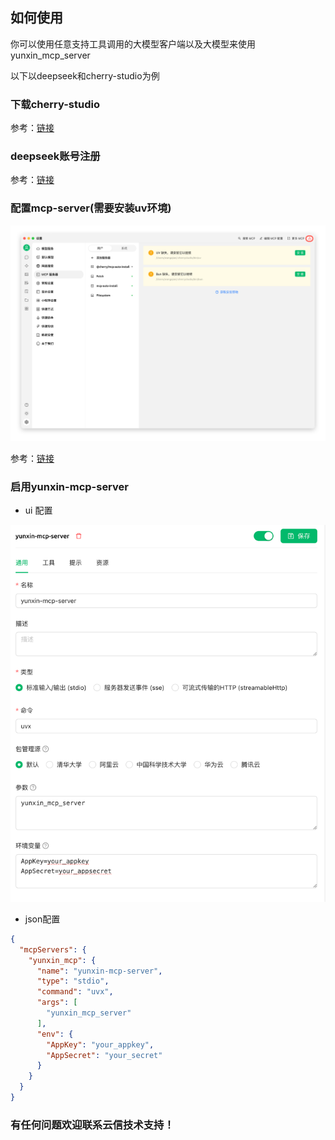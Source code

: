 
## 如何使用

你可以使用任意支持工具调用的大模型客户端以及大模型来使用yunxin_mcp_server

以下以deepseek和cherry-studio为例

### 下载cherry-studio

参考：[链接](https://cherry-ai.com/download)

### deepseek账号注册

参考：[链接](https://www.deepseek.com/)

### 配置mcp-server(需要安装uv环境)

![img_41.png](img_41.png)

参考：[链接](https://docs.cherry-ai.com/advanced-basic/mcp)

### 启用yunxin-mcp-server

* ui 配置

![img_40.png](img_40.png)


* json配置

```json
{
  "mcpServers": {
    "yunxin_mcp": {
      "name": "yunxin-mcp-server",
      "type": "stdio",
      "command": "uvx",
      "args": [
        "yunxin_mcp_server"
      ],
      "env": {
        "AppKey": "your_appkey",
        "AppSecret": "your_secret"
      }
    }
  }
}
```

### 有任何问题欢迎联系云信技术支持！